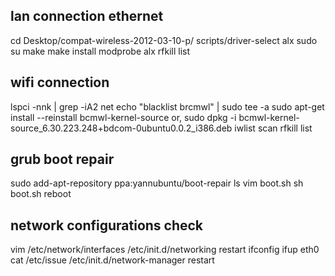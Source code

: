 ## lan connection ethernet

cd Desktop/compat-wireless-2012-03-10-p/
scripts/driver-select alx
sudo su
make
make install
modprobe alx
rfkill list

## wifi connection

lspci -nnk | grep -iA2 net
echo "blacklist brcmwl" | sudo tee -a
sudo apt-get install --reinstall bcmwl-kernel-source
or, sudo dpkg -i bcmwl-kernel-source_6.30.223.248+bdcom-0ubuntu0.0.2_i386.deb
iwlist scan
rfkill list

## grub boot repair

sudo add-apt-repository ppa:yannubuntu/boot-repair
ls
vim boot.sh
sh boot.sh 
reboot

## network configurations check

vim /etc/network/interfaces 
/etc/init.d/networking restart
ifconfig 
ifup eth0
cat /etc/issue
/etc/init.d/network-manager restart

